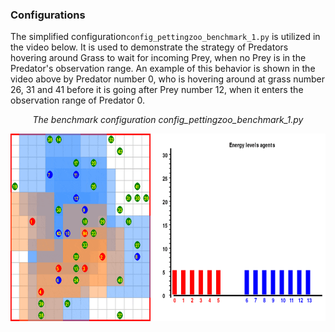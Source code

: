 ### Configurations

The simplified configuration`config_pettingzoo_benchmark_1.py` is utilized in the video below.  It is used to demonstrate the strategy of Predators hovering around Grass to wait for incoming Prey, when no Prey is in the Predator's observation range. An example of this behavior is shown in the video above by Predator number 0, who is hovering around at grass number 26, 31 and 41 before it is going after Prey number 12, when it enters the observation range of Predator 0. 

<p align="center"><i>The benchmark configuration config_pettingzoo_benchmark_1.py</i></p>
<p align="center">
    <img src="https://github.com/doesburg11/PredPreyGrass/blob/main/assets/gif/predpreygrass_benchmark_0.gif" width="700" height="300"/>
</p>

